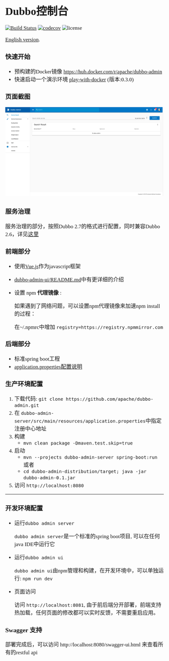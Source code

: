 <span  style="font-family: Simsun,serif; font-size: 17px; ">

# Dubbo控制台

[![Build Status](https://travis-ci.org/apache/dubbo-admin.svg?branch=develop)](https://travis-ci.org/apache/dubbo-admin)
[![codecov](https://codecov.io/gh/apache/dubbo-admin/branch/develop/graph/badge.svg)](https://codecov.io/gh/apache/dubbo-admin/branches/develop)
![license](https://img.shields.io/github/license/apache/dubbo-admin.svg)

[English version](README.md).
### 快速开始

* 预构建的Docker镜像 https://hub.docker.com/r/apache/dubbo-admin
* 快速启动一个演示环境 [play-with-docker](https://labs.play-with-docker.com/?stack=https://raw.githubusercontent.com/apache/dubbo-admin/develop/docker/stack.yml#) (版本:0.3.0)

### 页面截图

![index](https://raw.githubusercontent.com/apache/dubbo-admin/develop/doc/images/index.png)

### 服务治理
服务治理的部分，按照Dubbo 2.7的格式进行配置，同时兼容Dubbo 2.6，详见[这里](https://github.com/apache/dubbo-admin/wiki/%E6%9C%8D%E5%8A%A1%E6%B2%BB%E7%90%86%E5%85%BC%E5%AE%B9%E6%80%A7%E8%AF%B4%E6%98%8E)
### 前端部分

- 使用[Vue.js](https://vuejs.org)作为javascript框架
- [dubbo-admin-ui/README.md](dubbo-admin-ui/README.md)中有更详细的介绍
- 设置 npm **代理镜像** :

  如果遇到了网络问题，可以设置npm代理镜像来加速npm install的过程：

  在~/.npmrc中增加 `registry=https://registry.npmmirror.com`

### 后端部分

* 标准spring boot工程
* [application.properties配置说明](https://github.com/apache/dubbo-admin/wiki/Dubbo-Admin%E9%85%8D%E7%BD%AE%E8%AF%B4%E6%98%8E)


### 生产环境配置

1. 下载代码: `git clone https://github.com/apache/dubbo-admin.git`
2. 在 `dubbo-admin-server/src/main/resources/application.properties`中指定注册中心地址
3. 构建
    - `mvn clean package -Dmaven.test.skip=true`
4. 启动
    * `mvn --projects dubbo-admin-server spring-boot:run`
      或者
    * `cd dubbo-admin-distribution/target; java -jar dubbo-admin-0.1.jar`
5. 访问 `http://localhost:8080`
---

### 开发环境配置
* 运行`dubbo admin server`

  `dubbo admin server`是一个标准的spring boot项目, 可以在任何java IDE中运行它

* 运行`dubbo admin ui`

  `dubbo admin ui`由npm管理和构建，在开发环境中，可以单独运行: `npm run dev`

* 页面访问

  访问 `http://localhost:8081`, 由于前后端分开部署，前端支持热加载，任何页面的修改都可以实时反馈，不需要重启应用。

### Swagger 支持

部署完成后，可以访问 http://localhost:8080/swagger-ui.html 来查看所有的restful api


</span>